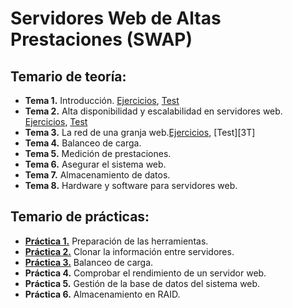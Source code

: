 #  Servidores Web de Altas Prestaciones (SWAP)

## Temario de teoría:
- **Tema 1.** Introducción. [Ejercicios][1E], [Test][1T]
- **Tema 2.** Alta disponibilidad y escalabilidad en servidores web. [Ejercicios][2E], [Test][2T]
- **Tema 3.** La red de	una granja web.[Ejercicios][3E], [Test][3T]
- **Tema 4.** Balanceo de carga.
- **Tema 5.** Medición de prestaciones.
- **Tema 6.** Asegurar el sistema web.
- **Tema 7.** Almacenamiento de datos.
- **Tema 8.** Hardware y software para servidores web.


## Temario de prácticas: 

- [**Práctica 1.**][1P] Preparación de las herramientas. 
- [**Práctica 2.**][2P] Clonar la información entre servidores.
- [**Práctica 3.**][3P] Balanceo de carga.
- **Práctica 4.** Comprobar el rendimiento de un servidor web.
- **Práctica 5.** Gestión de la base de datos del sistema web.
- **Práctica 6.** Almacenamiento en RAID.

[//]:(Ejercicios)
[1E]:https://github.com/marlenelis/SWAP1516/blob/master/Teoria/Ejercicio_1.md 
[2E]:https://github.com/marlenelis/SWAP1516/blob/master/Teoria/ejercicios_T2.md
[3E]:https://github.com/marlenelis/SWAP1516/blob/master/Teoria/ejercicios_T3.md


[//]:#(Preguntas)
[1T]:https://github.com/marlenelis/SWAP1516/blob/master/Teoria/Test/tema1.xml 
[2T]:https://github.com/marlenelis/SWAP1516/blob/master/Teoria/Test/tema2.xml 


[//]:#(Prácticas)
[1P]:https://github.com/marlenelis/SWAP1516/blob/master/Practicas/practica_1.md
[2P]:https://github.com/marlenelis/SWAP1516/blob/master/Practicas/practica_2.md
[3P]:https://github.com/marlenelis/SWAP1516/blob/master/Practicas/practica_3.md


